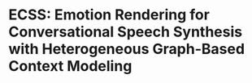 # ECSS: Emotion Rendering for Conversational Speech Synthesis with Heterogeneous Graph-Based Context Modeling
